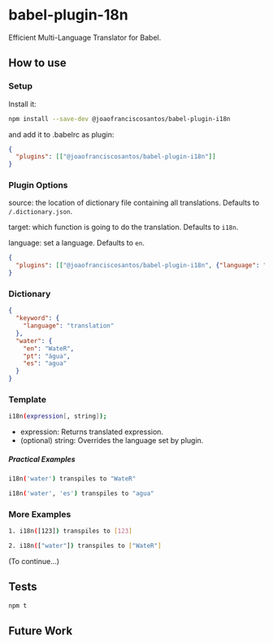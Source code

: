 # babel-plugin-18n

Efficient Multi-Language Translator for Babel.

## How to use

### Setup
Install it:
```bash
npm install --save-dev @joaofranciscosantos/babel-plugin-i18n
```
and add it to .babelrc as plugin:
```json
{
  "plugins": [["@joaofranciscosantos/babel-plugin-i18n"]]
}
```

### Plugin Options
source: the location of dictionary file containing all translations. Defaults to `/.dictionary.json`.

target: which function is going to do the translation. Defaults to `i18n`. 

language: set a language. Defaults to `en`.
```json
{
  "plugins": [["@joaofranciscosantos/babel-plugin-i18n", {"language": "pt"}]]
}
```

### Dictionary
```json
{
  "keyword": {
    "language": "translation"
  },
  "water": {
    "en": "WateR",
    "pt": "água",
    "es": "agua"
  }
}
```

### Template
```bash
i18n(expression[, string]); 
```
- expression: Returns translated expression.
- (optional) string: Overrides the language set by plugin.

##### Practical Examples
```bash
i18n('water') transpiles to "WateR"
```
```bash
i18n('water', 'es') transpiles to "agua"
```

### More Examples
```bash
1. i18n([123]) transpiles to [123]
```
```bash
2. i18n(["water"]) transpiles to ["WateR"]
```
(To continue...)

## Tests
```bash
npm t
```

## Future Work
